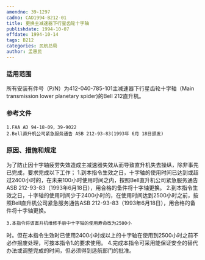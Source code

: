 ```yaml
---
amendno: 39-1297
cadno: CAD1994-B212-01
title: 更换主减速器下行星齿轮十字轴
publishdate: 1994-10-07
effdate: 1994-10-14
tags: B212
categories: 民航总局
author: 孟惠民
---
```


### 适用范围 
所有安装有件号（P/N）为412-040-785-101主减速器下行星齿轮十字轴（Main transmission lower planetary spider)的Bell 212直升机。

<!--more-->
### 参考文件
    1.FAA AD 94-18-09，39-9022 
    2.Bell直升机公司紧急服务通告 ASB 212-93-83(1993年 6月 18日颁发) 

### 原因、措施和规定 
为了防止因十字轴疲劳失效造成主减速器失效从而导致直升机失去操纵，除非事先已完成，要求完成以下工作； 
    1.到本指令生效之日，十字轴的使用时间已达到或超过2400小时的，在未来100小时使用时间之内，按照Bell直升机公司紧急服务通告ASB 212-93-83（1993年6月18日），用合格的备件将十字轴更换。 
    2.到本指令生效之日，十字轴的使用时间少于2400小时的，在使用时间达到2500小时之前，按照Bell直升机公司紧急服务通告ASB 212-93-83（1993年6月18日），用合格的备件将十字轴更换。 

    3.本指令将该直升机维修手册中十字轴的使用寿命改为2500小
  
时。但在本指令生效时已使用2400小时或以上的十字轴在使用到2500小时之前不必作报废处理，可按本指令1.的要求使用。 
    4.完成本指令可采用能保证安全的替代办法或调整完成的时间，但必须得到适航部门的批准。
